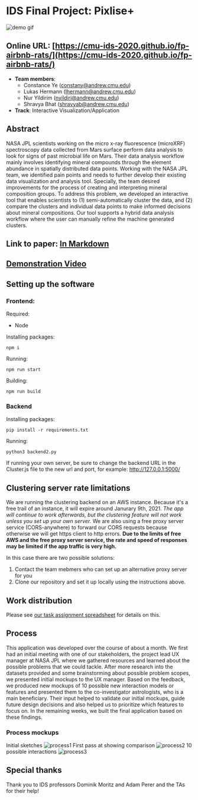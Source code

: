 # IDS Final Project: Pixlise+

![demo gif](/readme_assets/pixl.gif)

## Online URL: [https://cmu-ids-2020.github.io/fp-airbnb-rats/](https://cmu-ids-2020.github.io/fp-airbnb-rats/)

- **Team members**:
  - Constance Ye (constany@andrew.cmu.edu)
  - Lukas Hermann (lhermann@andrew.cmu.edu)
  - Nur Yildirim (nyildiri@andrew.cmu.edu)
  - Shravya Bhat (shravyab@andrew.cmu.edu)
- **Track**: Interactive Visualization/Application

## Abstract
NASA JPL scientists working on the micro x-ray fluorescence (microXRF) spectroscopy data collected from Mars surface perform data analysis to look for signs of past microbial life on Mars. Their data analysis workflow mainly involves identifying mineral compounds through the element abundance in spatially distributed data points. Working with the NASA JPL team, we identified pain points and needs to further develop their existing data visualization and analysis tool. Specially, the team desired improvements for the process of creating and interpreting mineral composition groups. To address this problem, we developed an interactive tool that enables scientists to (1) semi-automatically cluster the data, and (2) compare the clusters and individual data points to make informed decisions about mineral compositions. Our tool supports a hybrid data analysis workflow where the user can manually refine the machine generated clusters. 

## Link to paper: [In Markdown](/Report.md)

## [Demonstration Video](https://drive.google.com/file/d/1_QGiacQm2zVKVjjAQtvHT8NS_-jSTGu_/view?usp=sharing)

## Setting up the software

### Frontend: 

Required:
- Node

Installing packages: 

```
npm i
``` 

Running:
```
npm run start
```

Building:
```
npm run build
```

### Backend
Installing packages:
```
pip install -r requirements.txt
```
Running:
```
python3 backend2.py
```

If running your own server, be sure to change the backend URL in the Cluster.js file to the new url and port, for example: http://127.0.0.1:5000/

## Clustering server rate limitations
We are running the clustering backend on an AWS instance. Because it's a free trail of an instance, it will expire around Janurary 9th, 2021. *The app will continue to work afterwards, but the clustering feature will not work unless you set up your own server.* We are also using a free proxy server service (CORS-anywhere) to forward our CORS requests because otherwise we will get https client to http errors. **Due to the limits of free AWS and the free proxy server service, the rate and speed of responses may be limited if the app traffic is very high.**

In this case there are two possible solutions:
1. Contact the team mebmers who can set up an alternative proxy server for you
2. Clone our repository and set it up locally using the instructions above.

## Work distribution

Please see [our task assignment spreadsheet](https://docs.google.com/spreadsheets/d/1ObvsKfcrZAta7omCOEnC_HmJAQJEn698Jha5Pph43Yk/edit?usp=sharing) for details on this.

## Process
This application was developed over the course of about a month. We first had an initial meeting with one of our stakeholders, the project lead UX manager at NASA JPL where we gathered resources and learned about the possible problems that we could tackle. After more research into the datasets provided and some brainstorming about possible problem scopes, we presented initial mockups to the UX manager. Based on the feedback, we produced new mockups of 10 possible new interaction models or features and presented them to the co-investigator astrologists, who is a main beneficiary. Their input helped to validate our initial mockups, guide future design decisions and also helped us to prioritize which features to focus on. In the remaining weeks, we built the final application based on these findings.

### Process mockups
Initial sketches
![process1](/readme_assets/process1.png)
First pass at showing comparison
![process2](/readme_assets/process2.png)
10 possible interactions
![process3](/readme_assets/process3.png)

## Special thanks

Thank you to IDS professors Dominik Moritz and Adam Perer and the TAs for their help!
